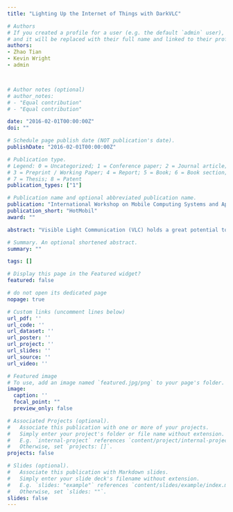 ```yaml
---
title: "Lighting Up the Internet of Things with DarkVLC"

# Authors
# If you created a profile for a user (e.g. the default `admin` user), write the username (folder name) here 
# and it will be replaced with their full name and linked to their profile.
authors:
- Zhao Tian
- Kevin Wright
- admin



# Author notes (optional)
# author_notes:
# - "Equal contribution"
# - "Equal contribution"

date: "2016-02-01T00:00:00Z"
doi: ""

# Schedule page publish date (NOT publication's date).
publishDate: "2016-02-01T00:00:00Z"

# Publication type.
# Legend: 0 = Uncategorized; 1 = Conference paper; 2 = Journal article;
# 3 = Preprint / Working Paper; 4 = Report; 5 = Book; 6 = Book section;
# 7 = Thesis; 8 = Patent
publication_types: ["1"]

# Publication name and optional abbreviated publication name.
publication: "International Workshop on Mobile Computing Systems and Applications (ACM HotMobile), 2016."
publication_short: "HotMobil"
award: ""

abstract: "Visible Light Communication (VLC) holds a great potential to solve the spectrum crunch problem and to provide scalable connectivity to zillions of mobile and IoT devices. However, VLC commonly requires LED lights to be on, which fundamentally limits the applicable scenarios of VLC and makes VLC less attractive to mobile and IoT devices with tight energy budget. We present DarkVLC, a new VLC primitive that allows the VLC link to be sustained even when the LED lights appear dark or off. The key idea is to encode data into ultra-short light pulses imperceptible to human eyes yet detectable by devices equipped with photodiodes. Realizing DarkVLC faces several challenges to generate and deal with the ultra-short light pulses reliably. We describe our preliminary efforts to tackle these challenges and build a DarkVLC prototype using off-the-shelf LEDs and low-cost photodiodes. DarkVLC fundamentally broadens the application scenarios of VLC and provides a new ultra-low power, always-on connectivity affordable for mobile and IoT devices."

# Summary. An optional shortened abstract.
summary: ""

tags: []

# Display this page in the Featured widget?
featured: false

# do not open its dedicated page
nopage: true

# Custom links (uncomment lines below)
url_pdf: ''
url_code: ''
url_dataset: ''
url_poster: ''
url_project: ''
url_slides: ''
url_source: ''
url_video: ''

# Featured image
# To use, add an image named `featured.jpg/png` to your page's folder. 
image:
  caption: ''
  focal_point: ""
  preview_only: false

# Associated Projects (optional).
#   Associate this publication with one or more of your projects.
#   Simply enter your project's folder or file name without extension.
#   E.g. `internal-project` references `content/project/internal-project/index.md`.
#   Otherwise, set `projects: []`.
projects: false

# Slides (optional).
#   Associate this publication with Markdown slides.
#   Simply enter your slide deck's filename without extension.
#   E.g. `slides: "example"` references `content/slides/example/index.md`.
#   Otherwise, set `slides: ""`.
slides: false
---
```


